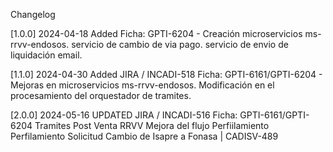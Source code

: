 Changelog

[1.0.0] 2024-04-18
Added
Ficha: GPTI-6204 - Creación microservicios ms-rrvv-endosos.
servicio de cambio de via pago.
servicio de envio de liquidación email.

[1.1.0] 2024-04-30
Added
JIRA / INCADI-518
Ficha: GPTI-6161/GPTI-6204 - Mejoras en microservicios ms-rrvv-endosos.
Modificación en el procesamiento del orquestador de tramites.

[2.0.0] 2024-05-16
UPDATED
JIRA / INCADI-516
Ficha: GPTI-6161/GPTI-6204 Tramites Post Venta RRVV
Mejora del flujo Perfiilamiento
Perfilamiento Solicitud Cambio de Isapre a Fonasa | CADISV-489